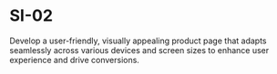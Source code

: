 # SI-02
Develop a user-friendly, visually appealing product page that adapts seamlessly across various devices and screen sizes to enhance user experience and drive conversions.
